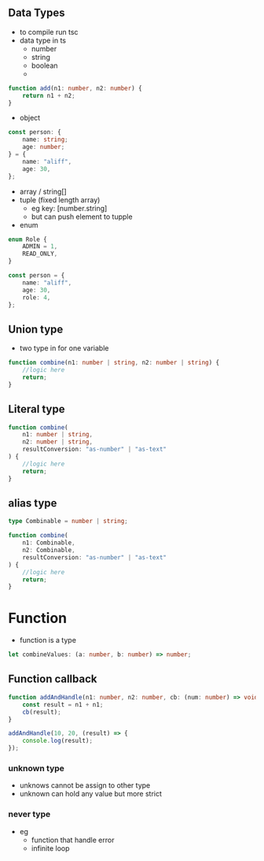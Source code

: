 ## Data Types

- to compile run tsc
- data type in ts
  - number
  - string
  - boolean
  -

```ts
function add(n1: number, n2: number) {
	return n1 + n2;
}
```

- object

```ts
const person: {
	name: string;
	age: number;
} = {
	name: "aliff",
	age: 30,
};
```

- array / string[]
- tuple (fixed length array)
  - eg key: [number.string]
  - but can push element to tupple
- enum

```ts
enum Role {
	ADMIN = 1,
	READ_ONLY,
}

const person = {
	name: "aliff",
	age: 30,
	role: 4,
};
```

## Union type

- two type in for one variable

```ts
function combine(n1: number | string, n2: number | string) {
	//logic here
	return;
}
```

## Literal type

```ts
function combine(
	n1: number | string,
	n2: number | string,
	resultConversion: "as-number" | "as-text"
) {
	//logic here
	return;
}
```

## alias type

```ts
type Combinable = number | string;

function combine(
	n1: Combinable,
	n2: Combinable,
	resultConversion: "as-number" | "as-text"
) {
	//logic here
	return;
}
```

# Function

- function is a type

```ts
let combineValues: (a: number, b: number) => number;
```

## Function callback

```ts
function addAndHandle(n1: number, n2: number, cb: (num: number) => void) {
	const result = n1 + n1;
	cb(result);
}

addAndHandle(10, 20, (result) => {
	console.log(result);
});
```

### unknown type

- unknows cannot be assign to other type
- unknown can hold any value but more strict

### never type

- eg
  - function that handle error
  - infinite loop
